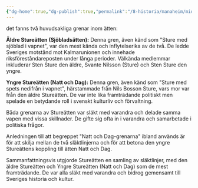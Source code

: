 ```yaml
---
{"dg-home":true,"dg-publish":true,"permalink":"/8-historia/manaheim/midgard/goetaland/smaland/tiohaerad/njudung/natt-och-dag/","tags":["gardenEntry"],"dgPassFrontmatter":true}
---
```


det fanns två huvudsakliga grenar inom ätten:

**Äldre Stureätten (Sjöbladsätten):** Denna gren, även känd som "Sture med sjöblad i vapnet", var den mest kända och inflytelserika av de två. De ledde Sveriges motstånd mot Kalmarunionen och innehade riksföreståndareposten under långa perioder. Välkända medlemmar inkluderar Sten Sture den äldre, Svante Nilsson (Sture) och Sten Sture den yngre.

**Yngre Stureätten (Natt och Dag):** Denna gren, även känd som "Sture med spets nedifrån i vapnet", härstammade från Nils Bosson Sture, vars mor var från den äldre Stureätten. De var inte lika framträdande politiskt men spelade en betydande roll i svenskt kulturliv och förvaltning.

Båda grenarna av Stureätten var släkt med varandra och delade samma vapen med vissa skillnader. De gifte sig ofta in i varandra och samarbetade i politiska frågor.

Anledningen till att begreppet "Natt och Dag-grenarna" ibland används är för att skilja mellan de två släktlinjerna och för att betona den yngre Stureättens koppling till ätten Natt och Dag.

Sammanfattningsvis utgjorde Stureätten en samling av släktlinjer, med den äldre Stureätten och Yngre Stureätten (Natt och Dag) som de mest framträdande. De var alla släkt med varandra och bidrog gemensamt till Sveriges historia och kultur.